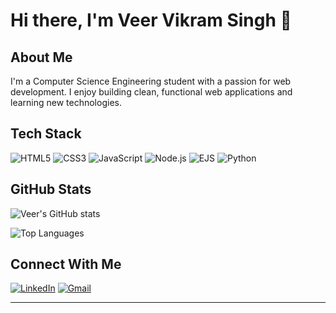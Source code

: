 # Hi there, I'm Veer Vikram Singh 👋

## About Me

I'm a Computer Science Engineering student with a passion for web development. I enjoy building clean, functional web applications and learning new technologies.

## Tech Stack

![HTML5](https://img.shields.io/badge/HTML5-E34F26?style=for-the-badge&logo=html5&logoColor=white)
![CSS3](https://img.shields.io/badge/CSS3-1572B6?style=for-the-badge&logo=css3&logoColor=white)
![JavaScript](https://img.shields.io/badge/JavaScript-F7DF1E?style=for-the-badge&logo=javascript&logoColor=black)
![Node.js](https://img.shields.io/badge/Node.js-339933?style=for-the-badge&logo=nodedotjs&logoColor=white)
![EJS](https://img.shields.io/badge/EJS-B4CA65?style=for-the-badge&logo=ejs&logoColor=black)
![Python](https://img.shields.io/badge/Python-3776AB?style=for-the-badge&logo=python&logoColor=white)

## GitHub Stats

![Veer's GitHub stats](https://github-readme-stats.vercel.app/api?username=e-ve-r&show_icons=true&theme=default&hide_border=true)

![Top Languages](https://github-readme-stats.vercel.app/api/top-langs/?username=e-ve-r&layout=compact&theme=default&hide_border=true)

## Connect With Me

[![LinkedIn](https://img.shields.io/badge/LinkedIn-0077B5?style=for-the-badge&logo=linkedin&logoColor=white)](www.linkedin.com/in/e-v-e-r)
[![Gmail](https://img.shields.io/badge/Gmail-D14836?style=for-the-badge&logo=gmail&logoColor=white)](mailto:19.ever.30@gmail.com)

---
